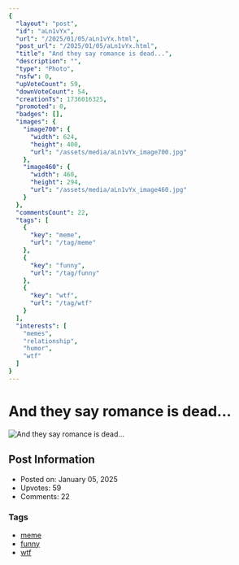 ```yaml
---
{
  "layout": "post",
  "id": "aLn1vYx",
  "url": "/2025/01/05/aLn1vYx.html",
  "post_url": "/2025/01/05/aLn1vYx.html",
  "title": "And they say romance is dead...",
  "description": "",
  "type": "Photo",
  "nsfw": 0,
  "upVoteCount": 59,
  "downVoteCount": 54,
  "creationTs": 1736016325,
  "promoted": 0,
  "badges": [],
  "images": {
    "image700": {
      "width": 624,
      "height": 400,
      "url": "/assets/media/aLn1vYx_image700.jpg"
    },
    "image460": {
      "width": 460,
      "height": 294,
      "url": "/assets/media/aLn1vYx_image460.jpg"
    }
  },
  "commentsCount": 22,
  "tags": [
    {
      "key": "meme",
      "url": "/tag/meme"
    },
    {
      "key": "funny",
      "url": "/tag/funny"
    },
    {
      "key": "wtf",
      "url": "/tag/wtf"
    }
  ],
  "interests": [
    "memes",
    "relationship",
    "humor",
    "wtf"
  ]
}
---
```


# And they say romance is dead...

![And they say romance is dead...](/assets/media/aLn1vYx_image700.jpg)

## Post Information

- Posted on: January 05, 2025
- Upvotes: 59
- Comments: 22

### Tags

- [meme](/tag/meme)
- [funny](/tag/funny)
- [wtf](/tag/wtf)
